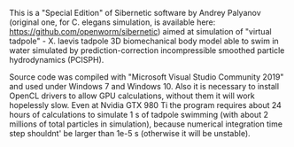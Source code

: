 This is a "Special Edition" of Sibernetic software by Andrey Palyanov (original one, for C. elegans simulation, is available here: https://github.com/openworm/sibernetic) aimed at simulation of "virtual tadpole" - X. laevis tadpole 3D biomechanical body model able to swim in water simulated by prediction-correction incompressible smoothed particle hydrodynamics (PCISPH).

Source code was compiled with "Microsoft Visual Studio Community 2019" and used under Windows 7 and Windows 10.
Also it is necessary to install OpenCL drivers to allow GPU calculations, without them it will work hopelessly slow.
Even at Nvidia GTX 980 Ti the program requires about 24 hours of calculations to simulate 1 s of tadpole swimming (with about 2 millions of total particles in simulation), because numerical integration time step shouldnt' be larger than 1e-5 s (otherwise it will be unstable).
